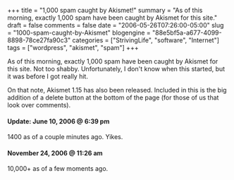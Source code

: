 +++
title = "1,000 spam caught by Akismet!"
summary = "As of this morning, exactly 1,000 spam have been caught by Akismet for this site."
draft = false
comments = false
date = "2006-05-26T07:26:00-05:00"
slug = "1000-spam-caught-by-Akismet"
blogengine = "88e5bf5a-a677-4099-8898-78ce27fa90c3"
categories = ["StrivingLife", "software", "Internet"]
tags = ["wordpress", "akismet", "spam"]
+++

<p>
As of this morning, exactly 1,000 spam have been caught by Akismet for this site.  Not too shabby.  Unfortunately, I don&#39;t know when this started, but it was before I got really hit.<!--more--><!--adsense-->
</p>
<p>
On that note, Akismet 1.15 has also been released.  Included in this is the big addition of a delete button at the bottom of the page (for those of us that look over comments).
</p>
<h4>Update: June 10, 2006 @ 6:39 pm</h4>
<p>
1400 as of a couple minutes ago. Yikes.
</p>
<h4>November 24, 2006 @ 11:26 am</h4>
<p>
10,000+ as of a few moments ago.
</p>

